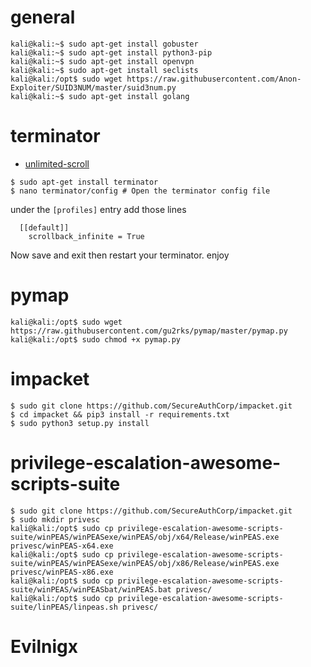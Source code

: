 # general
```console
kali@kali:~$ sudo apt-get install gobuster
kali@kali:~$ sudo apt-get install python3-pip
kali@kali:~$ sudo apt-get install openvpn
kali@kali:~$ sudo apt-get install seclists
kali@kali:/opt$ sudo wget https://raw.githubusercontent.com/Anon-Exploiter/SUID3NUM/master/suid3num.py
kali@kali:~$ sudo apt-get install golang
```
# terminator
- [unlimited-scroll](https://askubuntu.com/questions/618464/unlimited-scroll-in-terminator) 
```console
$ sudo apt-get install terminator
$ nano terminator/config # Open the terminator config file
```
under the `[profiles]` entry add those lines
```
  [[default]]
    scrollback_infinite = True
```
Now save and exit then restart your terminator. enjoy

# pymap
```console
kali@kali:/opt$ sudo wget https://raw.githubusercontent.com/gu2rks/pymap/master/pymap.py
kali@kali:/opt$ sudo chmod +x pymap.py 
```
# impacket
```console
$ sudo git clone https://github.com/SecureAuthCorp/impacket.git
$ cd impacket && pip3 install -r requirements.txt
$ sudo python3 setup.py install
```
# privilege-escalation-awesome-scripts-suite
```console
$ sudo git clone https://github.com/SecureAuthCorp/impacket.git
$ sudo mkdir privesc
kali@kali:/opt$ sudo cp privilege-escalation-awesome-scripts-suite/winPEAS/winPEASexe/winPEAS/obj/x64/Release/winPEAS.exe privesc/winPEAS-x64.exe
kali@kali:/opt$ sudo cp privilege-escalation-awesome-scripts-suite/winPEAS/winPEASexe/winPEAS/obj/x86/Release/winPEAS.exe privesc/winPEAS-x86.exe
kali@kali:/opt$ sudo cp privilege-escalation-awesome-scripts-suite/winPEAS/winPEASbat/winPEAS.bat privesc/
kali@kali:/opt$ sudo cp privilege-escalation-awesome-scripts-suite/linPEAS/linpeas.sh privesc/
```

# Evilnigx
```console

```